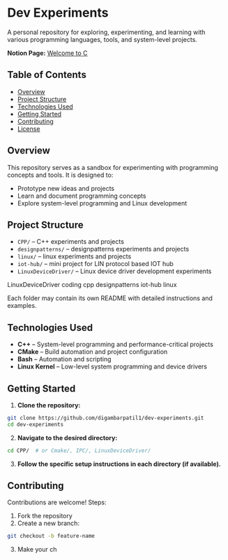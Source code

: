 # Dev Experiments

A personal repository for exploring, experimenting, and learning with various programming languages, tools, and system-level projects.

**Notion Page:** [Welcome to C](https://www.notion.so/Welcome-to-C-22237c5974e0804f9df7db420d6c76a3)

## Table of Contents

* [Overview](#overview)
* [Project Structure](#project-structure)
* [Technologies Used](#technologies-used)
* [Getting Started](#getting-started)
* [Contributing](#contributing)
* [License](#license)

## Overview

This repository serves as a sandbox for experimenting with programming concepts and tools. It is designed to:

* Prototype new ideas and projects
* Learn and document programming concepts
* Explore system-level programming and Linux development

## Project Structure

* `CPP/` – C++ experiments and projects
* `designpatterns/` – designpatterns experiments and projects
* `linux/` – linux experiments and projects
* `iot-hub/` – mini project for LIN protocol based IOT hub
* `LinuxDeviceDriver/` – Linux device driver development experiments

LinuxDeviceDriver  coding  cpp  designpatterns  iot-hub  linux

Each folder may contain its own README with detailed instructions and examples.

## Technologies Used

* **C++** – System-level programming and performance-critical projects
* **CMake** – Build automation and project configuration
* **Bash** – Automation and scripting
* **Linux Kernel** – Low-level system programming and device drivers

## Getting Started

1. **Clone the repository:**

```bash
git clone https://github.com/digambarpatil1/dev-experiments.git
cd dev-experiments
```

2. **Navigate to the desired directory:**

```bash
cd CPP/  # or Cmake/, IPC/, LinuxDeviceDriver/
```

3. **Follow the specific setup instructions in each directory (if available).**

## Contributing

Contributions are welcome! Steps:

1. Fork the repository
2. Create a new branch:

```bash
git checkout -b feature-name
```

3. Make your ch
